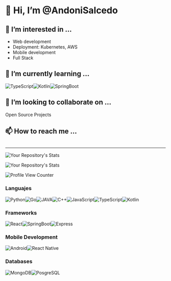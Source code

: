 # 👋 Hi, I’m @AndoniSalcedo

## 👀 I’m interested in ...

- Web development 
- Deployment: Kubernetes, AWS
- Mobile development  
- Full Stack

## 🌱 I’m currently learning ...

<img alt="TypeScript" src="https://img.shields.io/badge/TypeScript-007ACC?style=for-the-badge&logo=typescript&logoColor=white"><img alt="Kotlin" src="https://img.shields.io/badge/Kotlin-0095D5?&style=for-the-badge&logo=kotlin&logoColor=white"><img alt="SpringBoot" src="https://img.shields.io/badge/Spring-6DB33F?style=for-the-badge&logo=spring&logoColor=white">

## 💞️ I’m looking to collaborate on ...

Open Source Projects

## 📫 How to reach me ...

<a href="mailto:andonisalcedo@gmail.com"> <img alt="" src="https://img.shields.io/badge/Gmail-D14836?style=for-the-badge&logo=gmail&logoColor=white"></a>


---

![Your Repository's Stats](https://github-readme-stats.vercel.app/api?username=AndoniSalcedo&show_icons=true)

![Your Repository's Stats](https://github-readme-stats.vercel.app/api/top-langs/?username=AndoniSalcedo&theme=blue-green)


![Profile View Counter](https://komarev.com/ghpvc/?username=AndoniSalcedo)

### Languajes

<img alt="Python" src="https://img.shields.io/badge/Python-14354C?style=for-the-badge&logo=python&logoColor=white"><img alt="Go" src="https://img.shields.io/badge/Go-00ADD8?style=for-the-badge&logo=go&logoColor=white"><img alt="JAVA" src="https://img.shields.io/badge/Java-ED8B00?style=for-the-badge&logo=java&logoColor=white"><img alt="C++" src="https://img.shields.io/badge/C%2B%2B-00599C?style=for-the-badge&logo=c%2B%2B&logoColor=white"><img alt="JavaScript" src="https://img.shields.io/badge/JavaScript-F7DF1E?style=for-the-badge&logo=javascript&logoColor=black"><img alt="TypeScript" src="https://img.shields.io/badge/TypeScript-007ACC?style=for-the-badge&logo=typescript&logoColor=white"><img alt="Kotlin" src="https://img.shields.io/badge/Kotlin-0095D5?&style=for-the-badge&logo=kotlin&logoColor=white">

### Frameworks
<img alt="React" src="https://img.shields.io/badge/React-20232A?style=for-the-badge&logo=react&logoColor=61DAFB"><img alt="SpringBoot" src="https://img.shields.io/badge/Spring-6DB33F?style=for-the-badge&logo=spring&logoColor=white"><img alt="Express" src="https://img.shields.io/badge/Express.js-404D59?style=for-the-badge">

### Mobile Development

<img alt="Android" src="https://img.shields.io/badge/Android-3DDC84?style=for-the-badge&logo=android&logoColor=white"><img alt="React Native" src="https://img.shields.io/badge/React_Native-20232A?style=for-the-badge&logo=react&logoColor=61DAFB">

### Databases

<img alt="MongoDB" src="https://img.shields.io/badge/MongoDB-4EA94B?style=for-the-badge&logo=mongodb&logoColor=white"><img alt="PosgreSQL" src="https://img.shields.io/badge/PostgreSQL-316192?style=for-the-badge&logo=postgresql&logoColor=white">

 

<!-- BADGES: https://dev.to/envoy_/150-badges-for-github-pnk -->

<!--
<img alt="Python" src="https://img.shields.io/badge/Python-14354C?style=for-the-badge&logo=python&logoColor=white">
<img alt="React" src="https://img.shields.io/badge/React-20232A?style=for-the-badge&logo=react&logoColor=61DAFB">
<img alt="Go" src="https://img.shields.io/badge/Go-00ADD8?style=for-the-badge&logo=go&logoColor=white">
<img alt="JAVA" src="https://img.shields.io/badge/Java-ED8B00?style=for-the-badge&logo=java&logoColor=white">
<img alt="C++" src="https://img.shields.io/badge/C%2B%2B-00599C?style=for-the-badge&logo=c%2B%2B&logoColor=white">
<img alt="HTML" src="https://img.shields.io/badge/HTML5-E34F26?style=for-the-badge&logo=html5&logoColor=white">
<img alt="JavaScript" src="https://img.shields.io/badge/JavaScript-F7DF1E?style=for-the-badge&logo=javascript&logoColor=black">
<img alt="Android" src="https://img.shields.io/badge/Android-3DDC84?style=for-the-badge&logo=android&logoColor=white">
<img alt="TypeScript" src="https://img.shields.io/badge/TypeScript-007ACC?style=for-the-badge&logo=typescript&logoColor=white">
<img alt="Kotlin" src="https://img.shields.io/badge/Kotlin-0095D5?&style=for-the-badge&logo=kotlin&logoColor=white">
<img alt="React Native" src="https://img.shields.io/badge/React_Native-20232A?style=for-the-badge&logo=react&logoColor=61DAFB">
<img alt="MongoDB" src="https://img.shields.io/badge/MongoDB-4EA94B?style=for-the-badge&logo=mongodb&logoColor=white">
<img alt="PosgreSQL" src="https://img.shields.io/badge/PostgreSQL-316192?style=for-the-badge&logo=postgresql&logoColor=white">
<img alt="SpringBoot" src="https://img.shields.io/badge/Spring-6DB33F?style=for-the-badge&logo=spring&logoColor=white">

-->


